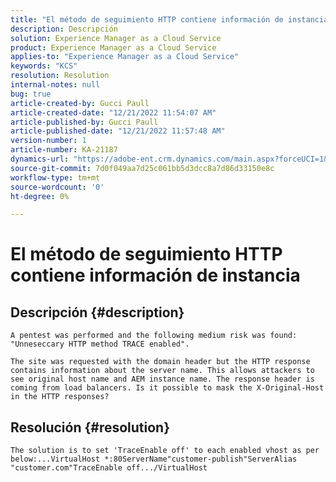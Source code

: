 ```yaml
---
title: "El método de seguimiento HTTP contiene información de instancia"
description: Descripción
solution: Experience Manager as a Cloud Service
product: Experience Manager as a Cloud Service
applies-to: "Experience Manager as a Cloud Service"
keywords: "KCS"
resolution: Resolution
internal-notes: null
bug: true
article-created-by: Gucci Paull
article-created-date: "12/21/2022 11:54:07 AM"
article-published-by: Gucci Paull
article-published-date: "12/21/2022 11:57:48 AM"
version-number: 1
article-number: KA-21187
dynamics-url: "https://adobe-ent.crm.dynamics.com/main.aspx?forceUCI=1&pagetype=entityrecord&etn=knowledgearticle&id=7ddcbc24-2681-ed11-81ac-6045bd006704"
source-git-commit: 7d0f049aa7d25c061bb5d3dcc8a7d86d33150e8c
workflow-type: tm+mt
source-wordcount: '0'
ht-degree: 0%

---
```


# El método de seguimiento HTTP contiene información de instancia

## Descripción {#description}





```
A pentest was performed and the following medium risk was found: "Unneseccary HTTP method TRACE enabled".

The site was requested with the domain header but the HTTP response contains information about the server name. This allows attackers to see original host name and AEM instance name. The response header is coming from load balancers. Is it possible to mask the X-Original-Host in the HTTP responses?
```



## Resolución {#resolution}





```
The solution is to set 'TraceEnable off' to each enabled vhost as per below:...VirtualHost *:80ServerName"customer-publish"ServerAlias "customer.com"TraceEnable off.../VirtualHost
```

